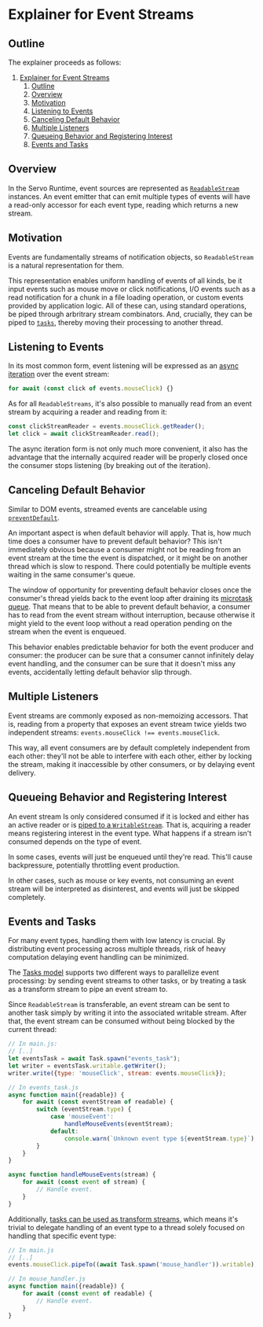 # Explainer for Event Streams

## Outline

The explainer proceeds as follows:

<!-- TOC depthFrom:1 depthTo:6 orderedList:true updateOnSave:true withLinks:true -->

1. [Explainer for Event Streams](#explainer-for-event-streams)
    1. [Outline](#outline)
    2. [Overview](#overview)
    3. [Motivation](#motivation)
    4. [Listening to Events](#listening-to-events)
    5. [Canceling Default Behavior](#canceling-default-behavior)
    6. [Multiple Listeners](#multiple-listeners)
    7. [Queueing Behavior and Registering Interest](#queueing-behavior-and-registering-interest)
    8. [Events and Tasks](#events-and-tasks)

<!-- /TOC -->

## Overview

In the Servo Runtime, event sources are represented as [`ReadableStream`](https://streams.spec.whatwg.org/#rs-model) instances. An event emitter that can emit multiple types of events will have a read-only accessor for each event type, reading which returns a new stream.

## Motivation

Events are fundamentally streams of notification objects, so `ReadableStream` is a natural representation for them.

This representation enables uniform handling of events of all kinds, be it input events such as mouse move or click notifications, I/O events such as a read notification for a chunk in a file loading operation, or custom events provided by application logic. All of these can, using standard operations, be piped through arbritrary stream combinators. And, crucially, they can be piped to [`tasks`](tasks.md), thereby moving their processing to another thread.

## Listening to Events

In its most common form, event listening will be expressed as an [async iteration](https://jakearchibald.com/2017/async-iterators-and-generators/) over the event stream:

```js
for await (const click of events.mouseClick) {}
```

As for all `ReadableStreams`, it's also possible to manually read from an event stream by acquiring a reader and reading from it:

```js
const clickStreamReader = events.mouseClick.getReader();
let click = await clickStreamReader.read();
```

The async iteration form is not only much more convenient, it also has the advantage that the internally acquired reader will be properly closed once the consumer stops listening (by breaking out of the iteration).

## Canceling Default Behavior

Similar to DOM events, streamed events are cancelable using [`preventDefault`](https://developer.mozilla.org/en-US/docs/Web/API/Event/preventDefault).

An important aspect is when default behavior will apply. That is, how much time does a consumer have to prevent default behavior? This isn't immediately obvious because a consumer might not be reading from an event stream at the time the event is dispatched, or it might be on another thread which is slow to respond. There could potentially be multiple events waiting in the same consumer's queue.

The window of opportunity for preventing default behavior closes once the consumer's thread yields back to the event loop after draining its [microtask queue](https://jakearchibald.com/2015/tasks-microtasks-queues-and-schedules/). That means that to be able to prevent default behavior, a consumer has to read from the event stream without interruption, because otherwise it might yield to the event loop without a read operation pending on the stream when the event is enqueued.

This behavior enables predictable behavior for both the event producer and consumer: the producer can be sure that a consumer cannot infinitely delay event handling, and the consumer can be sure that it doesn't miss any events, accidentally letting default behavior slip through.

## Multiple Listeners

Event streams are commonly exposed as non-memoizing accessors. That is, reading from a property that exposes an event stream twice yields two independent streams: `events.mouseClick !== events.mouseClick`.

This way, all event consumers are by default completely independent from each other: they'll not be able to interfere with each other, either by locking the stream, making it inaccessible by other consumers, or by delaying event delivery.

## Queueing Behavior and Registering Interest

An event stream Is only considered consumed if it is locked and either has an active reader or is [piped to a `WritableStream`](https://streams.spec.whatwg.org/#rs-pipe-to). That is, acquiring a reader means registering interest in the event type. What happens if a stream isn't consumed depends on the type of event.

In some cases, events will just be enqueued until they're read. This'll cause backpressure, potentially throttling event production.

In other cases, such as mouse or key events, not consuming an event stream will be interpreted as disinterest, and events will just be skipped completely.

## Events and Tasks

For many event types, handling them with low latency is crucial. By distributing event processing across multiple threads, risk of heavy computation delaying event handling can be minimized.

The [Tasks model](tasks.md) supports two different ways to parallelize event processing: by sending event streams to other tasks, or by treating a task as a transform stream to pipe an event stream to.

Since `ReadableStream` is transferable, an event stream can be sent to another task simply by writing it into the associated writable stream. After that, the event stream can be consumed without being blocked by the current thread:

```js
// In main.js:
// [..]
let eventsTask = await Task.spawn("events_task");
let writer = eventsTask.writable.getWriter();
writer.write({type: 'mouseClick', stream: events.mouseClick});

// In events_task.js
async function main({readable}) {
    for await (const eventStream of readable) {
        switch (eventStream.type) {
            case 'mouseEvent':
                handleMouseEvents(eventStream);
            default:
                console.warn(`Unknown event type ${eventStream.type}`);
        }
    }
}

async function handleMouseEvents(stream) {
    for await (const event of stream) {
        // Handle event.
    }
}
```

Additionally, [tasks can be used as transform streams](tasks.md##tasks-as-transformstreams), which means it's trivial to delegate handling of an event type to a thread solely focused on handling that specific event type:

```js
// In main.js
// [..]
events.mouseClick.pipeTo((await Task.spawn('mouse_handler')).writable);

// In mouse_handler.js
async function main({readable}) {
    for await (const event of readable) {
        // Handle event.
    }
}
```
